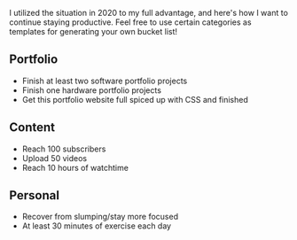 I utilized the situation in 2020 to my full advantage, and here's how I want to continue staying productive. Feel free to use certain categories as templates for generating your own bucket list!

## Portfolio
- Finish at least two software portfolio projects
- Finish one hardware portfolio projects
- Get this portfolio website full spiced up with CSS and finished

## Content
- Reach 100 subscribers
- Upload 50 videos
- Reach 10 hours of watchtime

## Personal
- Recover from slumping/stay more focused
- At least 30 minutes of exercise each day
